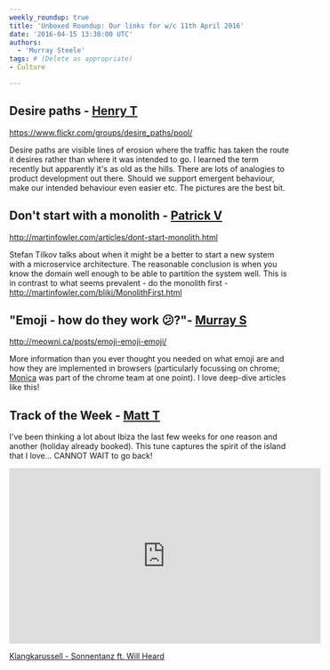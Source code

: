 ```yaml
---
weekly_roundup: true
title: 'Unboxed Roundup: Our links for w/c 11th April 2016'
date: '2016-04-15 13:30:00 UTC'
authors:
  - 'Murray Steele'
tags: # (Delete as appropriate)
- Culture

---
```


## Desire paths - [Henry T](/team#henry-turner)

https://www.flickr.com/groups/desire_paths/pool/

Desire paths are visible lines of erosion where the traffic has taken the route it desires rather than where it was intended to go. I learned the term recently but apparently it's as old as the hills. There are lots of analogies to product development out there. Should we support emergent behaviour, make our intended behaviour even easier etc. The pictures are the best bit.

## Don't start with a monolith - [Patrick V](/team#patrick-vine)

http://martinfowler.com/articles/dont-start-monolith.html

Stefan Tilkov talks about when it might be a better to start a new system with a microservice architecture.  The reasonable conclusion is when you know the domain well enough to be able to partition the system well.  This is in contrast to what seems prevalent - do the monolith first - http://martinfowler.com/bliki/MonolithFirst.html

## "Emoji - how do they work 😕?"- [Murray S](/team#murray-steele)

http://meowni.ca/posts/emoji-emoji-emoji/

More information than you ever thought you needed on what emoji are and how they are implemented in browsers (particularly focussing on chrome; [Monica](http://meowni.ca/) was part of the chrome team at one point).  I love deep-dive articles like this!

## Track of the Week - [Matt T](/team#matt-turrell)

I've been thinking a lot about Ibiza the last few weeks for one reason and another (holiday already booked).
This tune captures the spirit of the island that I love... CANNOT WAIT to go back!

<iframe width="560" height="315" src="https://www.youtube.com/embed/79YDgv_zWA4" frameborder="0" allowfullscreen></iframe>

[Klangkarussell - Sonnentanz ft. Will Heard](https://www.youtube.com/watch?v=79YDgv_zWA4)
